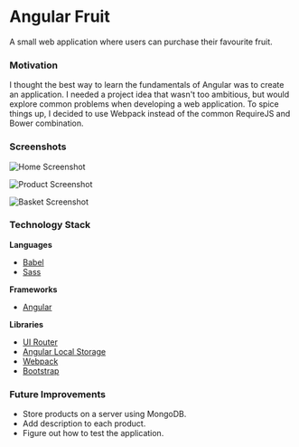 # Angular Fruit

A small web application where users can purchase their favourite fruit.

### Motivation

I thought the best way to learn the fundamentals of Angular was to create an application. I needed a project idea that wasn't too ambitious, but would explore common problems when developing a web application. To spice things up, I decided to use Webpack instead of the common RequireJS and Bower combination.

### Screenshots

![Home Screenshot](https://raw.githubusercontent.com/lewie9021/angular-fruit/master/img/home.png)

![Product Screenshot](https://raw.githubusercontent.com/lewie9021/angular-fruit/master/img/product.png)

![Basket Screenshot](https://raw.githubusercontent.com/lewie9021/angular-fruit/master/img/basket.png)

### Technology Stack

**Languages**

- [Babel](https://www.npmjs.com/package/babel)
- [Sass](https://www.npmjs.com/package/node-sass)

**Frameworks**

- [Angular](https://www.npmjs.com/package/angular)

**Libraries**

- [UI Router](https://www.npmjs.com/package/angular-ui-router)
- [Angular Local Storage](https://www.npmjs.com/package/angular-local-storage)
- [Webpack](https://www.npmjs.com/package/webpack)
- [Bootstrap](https://www.npmjs.com/package/bootstrap)

### Future Improvements

- Store products on a server using MongoDB.
- Add description to each product.
- Figure out how to test the application.
